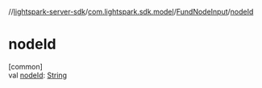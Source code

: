 //[lightspark-server-sdk](../../../index.md)/[com.lightspark.sdk.model](../index.md)/[FundNodeInput](index.md)/[nodeId](node-id.md)

# nodeId

[common]\
val [nodeId](node-id.md): [String](https://kotlinlang.org/api/latest/jvm/stdlib/kotlin/-string/index.html)

